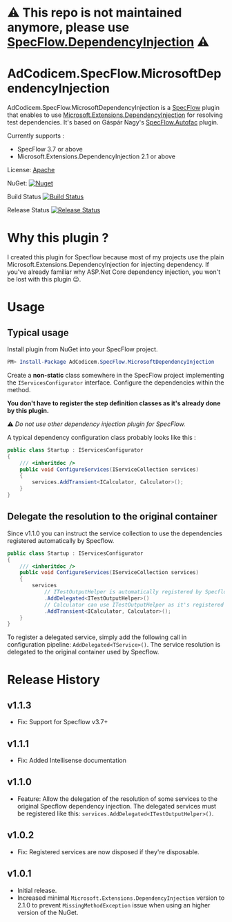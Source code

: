 # :warning: This repo is not maintained anymore, please use [SpecFlow.DependencyInjection](https://github.com/solidtoken/SpecFlow.DependencyInjection) :warning:

# AdCodicem.SpecFlow.MicrosoftDependencyInjection
AdCodicem.SpecFlow.MicrosoftDependencyInjection is a [SpecFlow](https://specflow.org/getting-started/) plugin that enables to use [Microsoft.Extensions.DependencyInjection](https://docs.microsoft.com/en-us/aspnet/core/fundamentals/dependency-injection) for resolving test dependencies.
It's based on Gáspár Nagy's [SpecFlow.Autofac](https://github.com/gasparnagy/SpecFlow.Autofac) plugin.

Currently supports : 
- SpecFlow 3.7 or above
- Microsoft.Extensions.DependencyInjection 2.1 or above

License: [Apache](https://raw.githubusercontent.com/AdCodicem/SpecFlowMicrosoftDependencyInjection/master/LICENSE)

NuGet: [![Nuget](https://img.shields.io/nuget/v/AdCodicem.SpecFlow.MicrosoftDependencyInjection)](https://www.nuget.org/packages/AdCodicem.SpecFlow.MicrosoftDependencyInjection)

Build Status [![Build Status](https://dev.azure.com/AdCodicem/SpecFlow.MicrosoftDependencyInjection/_apis/build/status/AdCodicem.SpecFlowMicrosoftDependencyInjection?branchName=master&stageName=build)](https://dev.azure.com/AdCodicem/SpecFlow.MicrosoftDependencyInjection/_build/latest?definitionId=2&branchName=master)

Release Status [![Release Status](https://dev.azure.com/AdCodicem/SpecFlow.MicrosoftDependencyInjection/_apis/build/status/AdCodicem.SpecFlowMicrosoftDependencyInjection?branchName=master&stageName=release)](https://dev.azure.com/AdCodicem/SpecFlow.MicrosoftDependencyInjection/_build/latest?definitionId=2&branchName=master)

# Why this plugin ?
I created this plugin for Specflow because most of my projects use the plain Microsoft.Extensions.DependencyInjection for injecting dependency.
If you've already familiar why ASP.Net Core dependency injection, you won't be lost with this plugin :wink:.

# Usage
## Typical usage
Install plugin from NuGet into your SpecFlow project.
```powershell
PM> Install-Package AdCodicem.SpecFlow.MicrosoftDependencyInjection
```

Create a __non-static__ class somewhere in the SpecFlow project implementing the `IServicesConfigurator` interface.
Configure the dependencies within the method.

__You don't have to register the step definition classes as it's already done by this plugin.__

:warning: _Do not use other dependency injection plugin for SpecFlow._

A typical dependency configuration class probably looks like this :
```csharp
public class Startup : IServicesConfigurator
{
    /// <inheritdoc />
    public void ConfigureServices(IServiceCollection services)
    {
        services.AddTransient<ICalculator, Calculator>();
    }
}
```

## Delegate the resolution to the original container
Since v1.1.0 you can instruct the service collection to use the dependencies registered automatically by Specflow.
```csharp
public class Startup : IServicesConfigurator
{
    /// <inheritdoc />
    public void ConfigureServices(IServiceCollection services)
    {
        services
            // ITestOutputHelper is automatically registered by Specflow when using xUnit runner
            .AddDelegated<ITestOutputHelper>()
            // Calculator can use ITestOutputHelper as it's registered above to delegate the resolution to the original container
            .AddTransient<ICalculator, Calculator>();
    }
}
```

To register a delegated service, simply add the following call in configuration pipeline: `AddDelegated<TService>()`. 
The service resolution is delegated to the original container used by Specflow.

# Release History

## v1.1.3
- Fix: Support for Specflow v3.7+

## v1.1.1
- Fix: Added Intellisense documentation

## v1.1.0
- Feature: Allow the delegation of the resolution of some services to the original Specflow dependency injection. 
The delegated services must be registered like this: `services.AddDelegated<ITestOutputHelper>()`.

## v1.0.2
- Fix: Registered services are now disposed if they're disposable.

## v1.0.1
- Initial release.
- Increased minimal `Microsoft.Extensions.DependencyInjection` version to 2.1.0 to prevent `MissingMethodException` issue when using an higher version of the NuGet.
